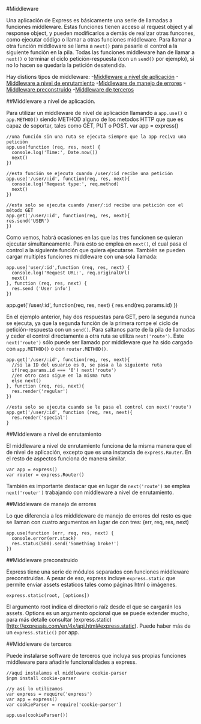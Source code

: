 #Middleware

Una aplicación de Express es básicamente una serie de llamadas a funciones middleware. Estas funciones tienen acceso al request object y al response object, y pueden modificarlos a demás de realizar otras funcones, como ejecutar código o llamar a otras funciones middleware.
Para llamar a otra función middleware se llama a `next()` para pasarle el control a la siguiente función en la pila. Todas las funciones middleware han de llamar a `next()` o terminar el ciclo petición-respuesta (con un `send()` por ejemplo), si no lo hacen se quedaría la petición desatendida.

Hay distions tipos de middleware:
-[Middleware a nivel de aplicación](#Aplication-level)
-[Middleware a nivel de enrutamiento](#Router-level)
-[Middleware de manejo de errores](#Error-handling)
-[Middleware preconstruido](#Built-in)
-[Middleware de terceros](#Third-party)

##Middleware a nivel de aplicación.
<a name="Aplication-level"></a>

Para utilizar un middleware de nivel de aplicación llamando a `app.use()` o `app.METHOD()` siendo METHOD alguno de los metodos HTTP que que es capaz de soportar, tales como GET, PUT o POST.
    var app = express()

    //una función sin una ruta se ejecuta siempre que la app reciva una petición
    app.use(function (req, res, next) {
      console.log('Time:', Date.now())
      next()
    })
    
    //esta función se ejecuta cuando /user/:id recibe una petición
    app.use('/user/:id', function(req, res, next){
      console.log('Request type:', req.method)
      next()
    })
    
    //esta solo se ejecuta cuando /user/:id recibe una petición con el método GET
    app.get('/user/:id', function(req, res, next){
    res.send('USER')
    })

Como vemos, habrá ocasiones en las que las tres funcionen se quieran ejecutar simultaneamente. Para esto se emplea en `next()`, el cual pasa el control a la siguiente función que quiera ejecutarse. También se pueden cargar multiples funciones middleware con una sola llamada:

    app.use('user/:id',function (req, res, next) {
      console.log('Request URL:', req.originalUrl)
      next()
    }, function (req, res, next) {
      res.send ('User info')
    })
    
   app.get('/user/:id', function(req, res, next) {
     res.end(req.params.id)
   })

En el ejemplo anterior, hay dos respuestas para GET, pero la segunda nunca se ejecuta, ya que la segunda función de la primera rompe el ciclo de petición-respuesta con un `send()`. Para saltanos parte de la pila de llamadas y ceder el control directamente a otra ruta se utiliza `next('route')`. Este `next('route')` sólo puede ser llamado por middleware que ha sido cargado con `app.METHOD()` o con `router.METHOD()`.

    app.get('/user/:id', function(req, res, next){
      //si la ID del usuario es 0, se pasa a la siguiente ruta
      if(req.params.id === '0') next('route')
      //en otro caso sigue en la misma ruta
      else next()
    }, function (req, res, next){
      res.render('regular')
    })
    
    //esta solo se ejecuta cuando se le pasa el control con next('route')
    app.get('/user/:id', function (req, res, next){
      res.render('special')
    }


##Middleware a nivel de enrutamiento
<a name="Router-level"></a>

El middleware a nivel de enrutamiento funciona de la misma manera que el de nivel de aplicación, excepto que es una instancia de `express.Router`. En el resto de aspectos funciona de manera similar.

    var app = express()
    var router = express.Router()

También es importante destacar que en lugar de `next('route')` se emplea `next('router')` trabajando con middleware a nivel de enrutamiento.


##Middleware de manejo de errores
<a name="Error-Handling"></a>

Lo que diferencia a los middldeware de manejo de errores del resto es que se llaman con cuatro argumentos en lugar de con tres: (err, req, res, next)

    app.use(function (err, req, res, next) {
      console.error(err.stack)
      res.status(500).send('Something broke!')
    })

##Middleware preconstruido
<a name = "Built-in"></a>

Express tiene una serie de módulos separados con funciones middleware preconstruidas. A pesar de eso, express incluye `express.static` que permite enviar assets estaticos tales como páginas html o imágenes.

    express.static(root, [options])

El argumento root indica el directorio raíz desde el que se cargarán los assets. Options es un argumento opcional que se puede extender mucho, para más detalle consultar (express.static)[http://expressjs.com/en/4x/api.html#express.static).
Puede haber más de un `express.static()` por app.

##Middleware de terceros
<a name= "Third-party"></a>

Puede instalarse software de terceros que incluya sus propias funciones middleware para añadirle funcionalidades a express.

    //aquí instalamos el middleware cookie-parser
    $npm install cookie-parser
    
    //y así lo utilizamos
    var express = require('express')
    var app = express()
    var cookieParser = require('cookie-parser')
    
    app.use(cookieParser())

